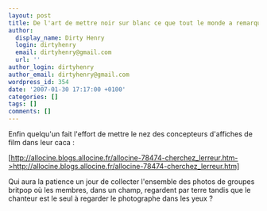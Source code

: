 ```yaml
---
layout: post
title: De l'art de mettre noir sur blanc ce que tout le monde a remarqué
author:
  display_name: Dirty Henry
  login: dirtyhenry
  email: dirtyhenry@gmail.com
  url: ''
author_login: dirtyhenry
author_email: dirtyhenry@gmail.com
wordpress_id: 354
date: '2007-01-30 17:17:00 +0100'
categories: []
tags: []
comments: []
---
```

Enfin quelqu'un fait l'effort de mettre le nez des concepteurs d'affiches de film dans leur caca :

[http://allocine.blogs.allocine.fr/allocine-78474-cherchez_lerreur.htm->http://allocine.blogs.allocine.fr/allocine-78474-cherchez_lerreur.htm] 

Qui aura la patience un jour de collecter l'ensemble des photos de groupes britpop où les membres, dans un champ, regardent par terre tandis que le chanteur est le seul à regarder le photographe dans les yeux ?
